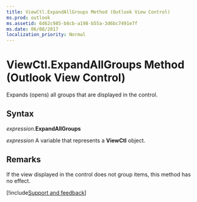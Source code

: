 ```yaml
---
title: ViewCtl.ExpandAllGroups Method (Outlook View Control)
ms.prod: outlook
ms.assetid: 6d62c985-b8cb-a198-b55a-3d6bc7491e7f
ms.date: 06/08/2017
localization_priority: Normal
---
```



# ViewCtl.ExpandAllGroups Method (Outlook View Control)

Expands (opens) all groups that are displayed in the control. 


## Syntax

_expression_.**ExpandAllGroups**

_expression_ A variable that represents a **ViewCtl** object.


## Remarks

If the view displayed in the control does not group items, this method has no effect.

[!include[Support and feedback](~/includes/feedback-boilerplate.md)]